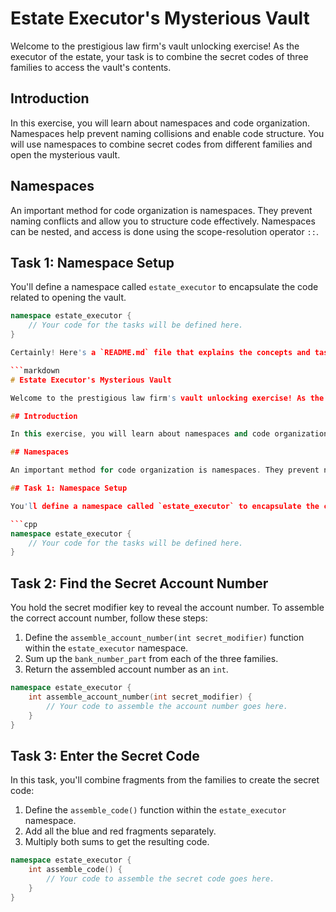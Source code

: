 # Estate Executor's Mysterious Vault

Welcome to the prestigious law firm's vault unlocking exercise! As the executor of the estate, your task is to combine the secret codes of three families to access the vault's contents.

## Introduction

In this exercise, you will learn about namespaces and code organization. Namespaces help prevent naming collisions and enable code structure. You will use namespaces to combine secret codes from different families and open the mysterious vault.

## Namespaces

An important method for code organization is namespaces. They prevent naming conflicts and allow you to structure code effectively. Namespaces can be nested, and access is done using the scope-resolution operator `::`.

## Task 1: Namespace Setup

You'll define a namespace called `estate_executor` to encapsulate the code related to opening the vault.

```cpp
namespace estate_executor {
    // Your code for the tasks will be defined here.
}

Certainly! Here's a `README.md` file that explains the concepts and tasks you provided:

```markdown
# Estate Executor's Mysterious Vault

Welcome to the prestigious law firm's vault unlocking exercise! As the executor of the estate, your task is to combine the secret codes of three families to access the vault's contents.

## Introduction

In this exercise, you will learn about namespaces and code organization. Namespaces help prevent naming collisions and enable code structure. You will use namespaces to combine secret codes from different families and open the mysterious vault.

## Namespaces

An important method for code organization is namespaces. They prevent naming conflicts and allow you to structure code effectively. Namespaces can be nested, and access is done using the scope-resolution operator `::`.

## Task 1: Namespace Setup

You'll define a namespace called `estate_executor` to encapsulate the code related to opening the vault.

```cpp
namespace estate_executor {
    // Your code for the tasks will be defined here.
}
```

## Task 2: Find the Secret Account Number

You hold the secret modifier key to reveal the account number. To assemble the correct account number, follow these steps:

1. Define the `assemble_account_number(int secret_modifier)` function within the `estate_executor` namespace.
2. Sum up the `bank_number_part` from each of the three families.
3. Return the assembled account number as an `int`.

```cpp
namespace estate_executor {
    int assemble_account_number(int secret_modifier) {
        // Your code to assemble the account number goes here.
    }
}
```

## Task 3: Enter the Secret Code

In this task, you'll combine fragments from the families to create the secret code:

1. Define the `assemble_code()` function within the `estate_executor` namespace.
2. Add all the blue and red fragments separately.
3. Multiply both sums to get the resulting code.

```cpp
namespace estate_executor {
    int assemble_code() {
        // Your code to assemble the secret code goes here.
    }
}
```



